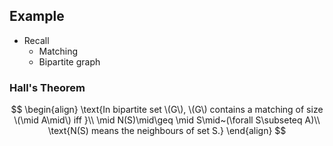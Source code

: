 ## Example
- Recall
	- Matching
	- Bipartite graph

### Hall's Theorem
$$
\begin{align}
\text{In bipartite set \(G\), \(G\) contains a matching of size \(\mid A\mid\) iff }\\
\mid N(S)\mid\geq \mid S\mid~(\forall S\subseteq A)\\
\text{N(S) means the neighbours of set S.}
\end{align}
$$

